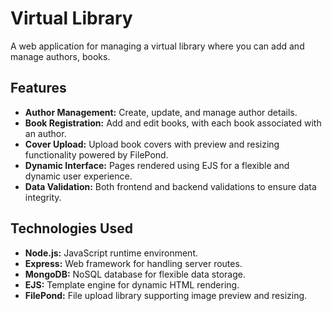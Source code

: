 # Virtual Library

A web application for managing a virtual library where you can add and manage authors, books.

## Features

- **Author Management:** Create, update, and manage author details.
- **Book Registration:** Add and edit books, with each book associated with an author.
- **Cover Upload:** Upload book covers with preview and resizing functionality powered by FilePond.
- **Dynamic Interface:** Pages rendered using EJS for a flexible and dynamic user experience.
- **Data Validation:** Both frontend and backend validations to ensure data integrity.

## Technologies Used

- **Node.js:** JavaScript runtime environment.
- **Express:** Web framework for handling server routes.
- **MongoDB:** NoSQL database for flexible data storage.
- **EJS:** Template engine for dynamic HTML rendering.
- **FilePond:** File upload library supporting image preview and resizing.
